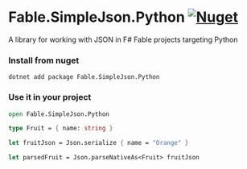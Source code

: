 # Fable.SimpleJson.Python [![Nuget](https://img.shields.io/nuget/v/Fable.SimpleJson.Python.svg?colorB=green)](https://www.nuget.org/packages/Fable.SimpleJson.Python)

A library for working with JSON in F# Fable projects targeting Python

### Install from nuget
```
dotnet add package Fable.SimpleJson.Python
```

### Use it in your project
```fs
open Fable.SimpleJson.Python

type Fruit = { name: string }

let fruitJson = Json.serialize { name = "Orange" }

let parsedFruit = Json.parseNativeAs<Fruit> fruitJson
```